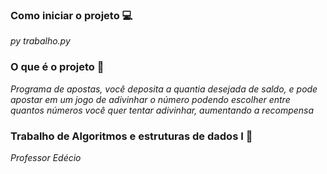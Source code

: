 ### Como iniciar o projeto 💻

_py trabalho.py_

### O que é o projeto 📄

_Programa de apostas, você deposita a quantia desejada de saldo, e pode apostar em um jogo de adivinhar o número_
_podendo escolher entre quantos números você quer tentar adivinhar, aumentando a recompensa_

### Trabalho de Algoritmos e estruturas de dados I 📕
_Professor Edécio_
